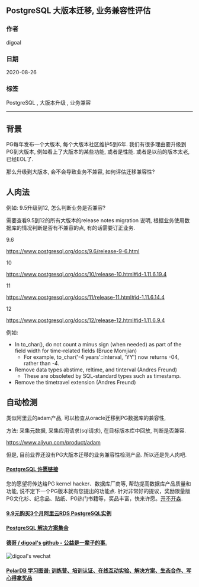 ## PostgreSQL 大版本迁移, 业务兼容性评估    
        
### 作者        
digoal        
        
### 日期        
2020-08-26        
        
### 标签        
PostgreSQL , 大版本升级 , 业务兼容           
        
----        
        
## 背景        
PG每年发布一个大版本, 每个大版本社区维护5到6年.  我们有很多理由要升级到PG到大版本, 例如看上了大版本的某些功能, 或者是性能. 或者是以前的版本太老, 已经EOL了.     
    
那么升级到大版本, 会不会导致业务不兼容, 如何评估迁移兼容性?    
    
## 人肉法    
    
例如: 9.5升级到12, 怎么判断业务是否兼容?     
    
需要查看9.5到12的所有大版本的release notes migration 说明, 根据业务使用数据库的情况判断是否有不兼容的点, 有的话需要订正业务.    
    
9.6    
    
https://www.postgresql.org/docs/9.6/release-9-6.html    
    
10     
    
https://www.postgresql.org/docs/10/release-10.html#id-1.11.6.19.4    
    
11    
    
https://www.postgresql.org/docs/11/release-11.html#id-1.11.6.14.4    
    
12     
    
https://www.postgresql.org/docs/12/release-12.html#id-1.11.6.9.4    
    
    
例如:    
    
    
- In to_char(), do not count a minus sign (when needed) as part of the field width for time-related fields (Bruce Momjian)    
    - For example, to_char('-4 years'::interval, 'YY') now returns -04, rather than -4.    
- Remove data types abstime, reltime, and tinterval (Andres Freund)    
    - These are obsoleted by SQL-standard types such as timestamp.    
- Remove the timetravel extension (Andres Freund)    
    
## 自动检测    
    
类似阿里云的adam产品, 可以检查从oracle迁移到PG数据库的兼容性,     
    
方法: 采集元数据, 采集应用请求(sql请求), 在目标版本库中回放, 判断是否兼容.      
    
https://www.aliyun.com/product/adam    
    
但是, 目前业界还没有PG大版本迁移的业务兼容性检测产品. 所以还是先人肉吧.    
    
  
#### [PostgreSQL 许愿链接](https://github.com/digoal/blog/issues/76 "269ac3d1c492e938c0191101c7238216")
您的愿望将传达给PG kernel hacker、数据库厂商等, 帮助提高数据库产品质量和功能, 说不定下一个PG版本就有您提出的功能点. 针对非常好的提议，奖励限量版PG文化衫、纪念品、贴纸、PG热门书籍等，奖品丰富，快来许愿。[开不开森](https://github.com/digoal/blog/issues/76 "269ac3d1c492e938c0191101c7238216").  
  
  
#### [9.9元购买3个月阿里云RDS PostgreSQL实例](https://www.aliyun.com/database/postgresqlactivity "57258f76c37864c6e6d23383d05714ea")
  
  
#### [PostgreSQL 解决方案集合](https://yq.aliyun.com/topic/118 "40cff096e9ed7122c512b35d8561d9c8")
  
  
#### [德哥 / digoal's github - 公益是一辈子的事.](https://github.com/digoal/blog/blob/master/README.md "22709685feb7cab07d30f30387f0a9ae")
  
  
![digoal's wechat](../pic/digoal_weixin.jpg "f7ad92eeba24523fd47a6e1a0e691b59")
  
  
#### [PolarDB 学习图谱: 训练营、培训认证、在线互动实验、解决方案、生态合作、写心得拿奖品](https://www.aliyun.com/database/openpolardb/activity "8642f60e04ed0c814bf9cb9677976bd4")
  
